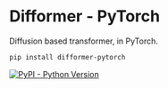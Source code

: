 
# Difformer - PyTorch

Diffusion based transformer, in PyTorch.

```bash
pip install difformer-pytorch
```
[![PyPI - Python Version](https://img.shields.io/pypi/v/difformer-pytorch?style=flat&colorA=black&colorB=black)](https://pypi.org/project/difformer-pytorch/)
